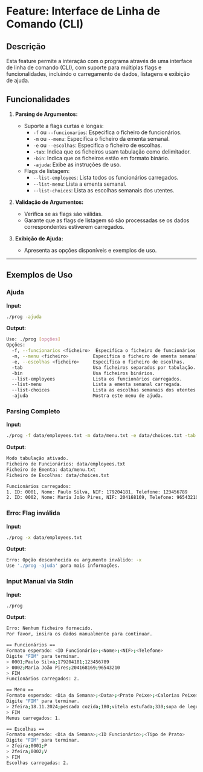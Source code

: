# Feature: Interface de Linha de Comando (CLI)

## Descrição
Esta feature permite a interação com o programa através de uma interface de linha de comando (CLI), com suporte para múltiplas flags e funcionalidades, incluindo o carregamento de dados, listagens e exibição de ajuda.

## Funcionalidades
1. **Parsing de Argumentos:**
   - Suporte a flags curtas e longas:
     - `-f` ou `--funcionarios`: Especifica o ficheiro de funcionários.
     - `-m` ou `--menu`: Especifica o ficheiro da ementa semanal.
     - `-e` ou `--escolhas`: Especifica o ficheiro de escolhas.
     - `-tab`: Indica que os ficheiros usam tabulação como delimitador.
     - `-bin`: Indica que os ficheiros estão em formato binário.
     - `-ajuda`: Exibe as instruções de uso.
   - Flags de listagem:
     - `--list-employees`: Lista todos os funcionários carregados.
     - `--list-menu`: Lista a ementa semanal.
     - `--list-choices`: Lista as escolhas semanais dos utentes.

2. **Validação de Argumentos:**
   - Verifica se as flags são válidas.
   - Garante que as flags de listagem só são processadas se os dados correspondentes estiverem carregados.

3. **Exibição de Ajuda:**
   - Apresenta as opções disponíveis e exemplos de uso.

---

## Exemplos de Uso
### **Ajuda**
**Input:**
```bash
./prog -ajuda
```
**Output:**
```bash
Uso: ./prog [opções]
Opções:
  -f, --funcionarios <ficheiro>  Especifica o ficheiro de funcionários.
  -m, --menu <ficheiro>         Especifica o ficheiro de ementa semanal.
  -e, --escolhas <ficheiro>     Especifica o ficheiro de escolhas.
  -tab                          Usa ficheiros separados por tabulação.
  -bin                          Usa ficheiros binários.
  --list-employees              Lista os funcionários carregados.
  --list-menu                   Lista a ementa semanal carregada.
  --list-choices                Lista as escolhas semanais dos utentes.
  -ajuda                        Mostra este menu de ajuda.
```
### **Parsing Completo**
**Input:**
```bash
./prog -f data/employees.txt -m data/menu.txt -e data/choices.txt -tab --list-employees
```
**Output:**
```bash
Modo tabulação ativado.
Ficheiro de Funcionários: data/employees.txt
Ficheiro de Ementa: data/menu.txt
Ficheiro de Escolhas: data/choices.txt

Funcionários carregados:
1. ID: 0001, Nome: Paulo Silva, NIF: 179204181, Telefone: 123456789
2. ID: 0002, Nome: Maria João Pires, NIF: 204168169, Telefone: 96543210
```
### **Erro: Flag inválida**
**Input:**
```bash
./prog -x data/employees.txt
```
**Output:**
```bash
Erro: Opção desconhecida ou argumento inválido: -x
Use './prog -ajuda' para mais informações.
```
### **Input Manual via Stdin**
**Input:**
```bash
./prog
```
**Output:**
```bash
Erro: Nenhum ficheiro fornecido.
Por favor, insira os dados manualmente para continuar.

== Funcionários ==
Formato esperado: <ID Funcionário>;<Nome>;<NIF>;<Telefone>
Digite "FIM" para terminar.
> 0001;Paulo Silva;179204181;123456789
> 0002;Maria João Pires;204168169;96543210
> FIM
Funcionários carregados: 2.

== Menu ==
Formato esperado: <Dia da Semana>;<Data>;<Prato Peixe>;<Calorias Peixe>;...;<Prato Vegetariano>;<Calorias Vegetariano>
Digite "FIM" para terminar.
> 2feira;18.11.2024;pescada cozida;180;vitela estufada;330;sopa de legumes;120;grão com legumes;250
> FIM
Menus carregados: 1.

== Escolhas ==
Formato esperado: <Dia da Semana>;<ID Funcionário>;<Tipo de Prato>
Digite "FIM" para terminar.
> 2feira;0001;P
> 2feira;0002;V
> FIM
Escolhas carregadas: 2.
```
